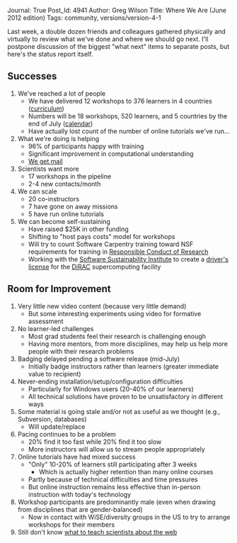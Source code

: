 Journal: True
Post_Id: 4941
Author: Greg Wilson
Title: Where We Are (June 2012 edition)
Tags: community, versions/version-4-1

<p>Last week, a double dozen friends and colleagues gathered physically and virtually to review what we've done and where we should go next. I'll postpone discussion of the biggest "what next" items to separate posts, but here's the status report itself.</p>
<h2>Successes</h2>
<ol>
<li>We've reached a lot of people
<ul>
<li>We have delivered 12 workshops to 376 learners in 4 countries (<a href="{{root_path}}/blog/2012/03/what-we-teach-in-two-days.html">curriculum</a>)</li>
<li>Numbers will be 18 workshops, 520 learners, and 5 countries by the end of July (<a href="/bootcamps/">calendar</a>)</li>
<li>Have actually lost count of the number of online tutorials we've run...</li>
</ul>
</li>
<li>What we're doing is helping
<ul>
<li>96% of participants happy with training</li>
<li>Significant improvement in computational understanding</li>
<li><a href="{{root_path}}/blog/2012/06/we-get-mail.html">We get mail</a></li>
</ul>
</li>
<li>Scientists want more
<ul>
<li>17 workshops in the pipeline</li>
<li>2-4 new contacts/month</li>
</ul>
</li>
<li>We can scale
<ul>
<li>20 co-instructors</li>
<li>7 have gone on away missions</li>
<li>5 have run online tutorials</li>
</ul>
</li>
<li>We can become self-sustaining
<ul>
<li>Have raised $25K in other funding</li>
<li>Shifting to "host pays costs" model for workshops</li>
<li>Will try to count Software Carpentry training toward NSF requirements for training in <a href="http://www.nsf.gov/bfa/dias/policy/rcr.jsp">Responsible Conduct of Research</a></li>
<li>Working with the <a href="http://software.ac.uk/">Software Sustainability Institute</a> to create a <a href="{{root_path}}/blog/2012/06/a-supercomputing-drivers-license.html">driver's license</a> for the <a href="http://www.stfc.ac.uk/Our+Research/24711.aspx">DiRAC</a> supercomputing facility</li>
</ul>
</li>
</ol>
<h2>Room for Improvement</h2>
<ol>
<li>Very little new video content (because very little demand)
<ul>
<li>But some interesting experiments using video for formative assessment</li>
</ul>
</li>
<li>No learner-led challenges
<ul>
<li>Most grad students feel their research is challenging enough</li>
<li>Having more mentors, from more disciplines, may help us help more people with their research problems</li>
</ul>
</li>
<li>Badging delayed pending a software release (mid-July)
<ul>
<li>Initially badge instructors rather than learners (greater immediate value to recipient)</li>
</ul>
</li>
<li>Never-ending installation/setup/configuration difficulties
<ul>
<li>Particularly for Windows users (20-40% of our learners)</li>
<li>All technical solutions have proven to be unsatisfactory in different ways</li>
</ul>
</li>
<li>Some material is going stale and/or not as useful as we thought (e.g., Subversion, databases)
<ul>
<li>Will update/replace</li>
</ul>
</li>
<li>Pacing continues to be a problem
<ul>
<li>20% find it too fast while 20% find it too slow</li>
<li>More instructors will allow us to stream people appropriately</li>
</ul>
</li>
<li>Online tutorials have had mixed success
<ul>
<li>"Only" 10-20% of learners still participating after 3 weeks
<ul>
<li>Which is actually higher retention than many online courses</li>
</ul>
</li>
<li>Partly because of technical difficulties and time pressures</li>
<li>But online instruction remains less effective than in-person instruction with today's technology</li>
</ul>
</li>
<li>Workshop participants are predominantly male (even when drawing from disciplines that are gender-balanced)
<ul>
<li>Now in contact with WiSE/diversity groups in the US to try to arrange workshops for their members</li>
</ul>
</li>
<li>Still don't know <a href="{{root_path}}/blog/2012/04/what-to-teach-researchers-about-the-web.html">what to teach scientists about the web</a></li>
</ol>
